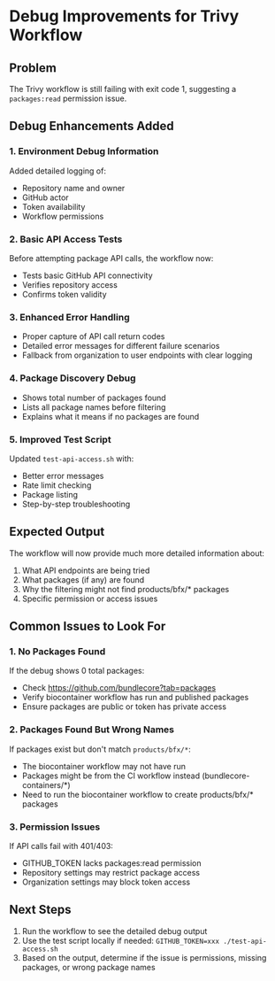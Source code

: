 # Debug Improvements for Trivy Workflow

## Problem
The Trivy workflow is still failing with exit code 1, suggesting a `packages:read` permission issue.

## Debug Enhancements Added

### 1. Environment Debug Information
Added detailed logging of:
- Repository name and owner
- GitHub actor
- Token availability
- Workflow permissions

### 2. Basic API Access Tests
Before attempting package API calls, the workflow now:
- Tests basic GitHub API connectivity
- Verifies repository access
- Confirms token validity

### 3. Enhanced Error Handling
- Proper capture of API call return codes
- Detailed error messages for different failure scenarios
- Fallback from organization to user endpoints with clear logging

### 4. Package Discovery Debug
- Shows total number of packages found
- Lists all package names before filtering
- Explains what it means if no packages are found

### 5. Improved Test Script
Updated `test-api-access.sh` with:
- Better error messages
- Rate limit checking
- Package listing
- Step-by-step troubleshooting

## Expected Output
The workflow will now provide much more detailed information about:
1. What API endpoints are being tried
2. What packages (if any) are found
3. Why the filtering might not find products/bfx/* packages
4. Specific permission or access issues

## Common Issues to Look For

### 1. No Packages Found
If the debug shows 0 total packages:
- Check https://github.com/bundlecore?tab=packages
- Verify biocontainer workflow has run and published packages
- Ensure packages are public or token has private access

### 2. Packages Found But Wrong Names
If packages exist but don't match `products/bfx/*`:
- The biocontainer workflow may not have run
- Packages might be from the CI workflow instead (bundlecore-containers/*)
- Need to run the biocontainer workflow to create products/bfx/* packages

### 3. Permission Issues
If API calls fail with 401/403:
- GITHUB_TOKEN lacks packages:read permission
- Repository settings may restrict package access
- Organization settings may block token access

## Next Steps
1. Run the workflow to see the detailed debug output
2. Use the test script locally if needed: `GITHUB_TOKEN=xxx ./test-api-access.sh`
3. Based on the output, determine if the issue is permissions, missing packages, or wrong package names
